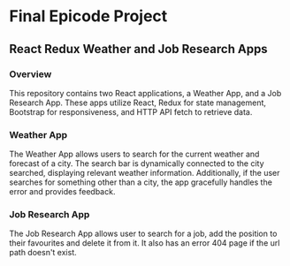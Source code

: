 # Final Epicode Project
## React Redux Weather and Job Research Apps

### Overview
This repository contains two React applications, a Weather App, and a Job Research App. These apps utilize React, Redux for state management, Bootstrap for responsiveness, and HTTP API fetch to retrieve data.

### Weather App
The Weather App allows users to search for the current weather and forecast of a city. The search bar is dynamically connected to the city searched, displaying relevant weather information. Additionally, if the user searches for something other than a city, the app gracefully handles the error and provides feedback.

### Job Research App
The Job Research App allows user to search for a job, add the position to their favourites and delete it from it. It also has an error 404 page if the url path doesn't exist.
